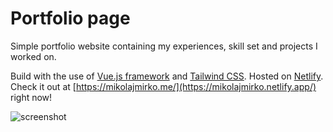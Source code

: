 # Portfolio page

Simple portfolio website containing my experiences, skill set and projects I worked on.

Build with the use of [Vue.js framework](https://vuejs.org/) and [Tailwind CSS](https://tailwindcss.com/). Hosted on [Netlify](https://www.netlify.com/). Check it out at [https://mikolajmirko.me/](https://mikolajmirko.netlify.app/) right now!

![screenshot](https://user-images.githubusercontent.com/36575365/128512829-a3a442fb-9e73-4b31-a7af-4a33a62430dc.png)
